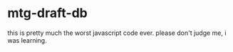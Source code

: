 mtg-draft-db
============
this is pretty much the worst javascript code ever. please don't judge me, i was learning.
